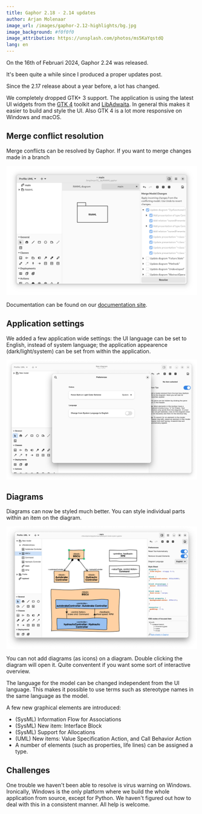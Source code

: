 ```yaml
---
title: Gaphor 2.18 - 2.14 updates
author: Arjan Molenaar
image_url: /images/gaphor-2.12-highlights/bg.jpg
image_background: #f0f0f0
image_attribution: https://unsplash.com/photos/ms5KaYqstdQ
lang: en
---
```


On the 16th of Februari 2024, Gaphor 2.24 was released.

It's been quite a while since I produced a proper updates post.

Since the 2.17 release about a year before, a lot has changed.

<!--break-->

We completely dropped GTK+ 3 support. The application is using the latest UI
widgets from the [GTK 4](https://gtk.org) toolkit and
[LibAdwaita](https://gnome.pages.gitlab.gnome.org/libadwaita/doc/1.4/).
In general this makes it easier to build and style the UI. Also GTK 4 is a lot
more responsive on Windows and macOS.

## Merge conflict resolution

Merge conflicts can be resolved by Gaphor. If you want to merge changes made in a branch

![Resolve merge conflicts](/images/gaphor-2.24/merge-conflict-window.png)

Documentation can be found on our [documentation site](https://docs.gaphor.org/en/latest/merge_conflicts.html).

## Application settings

We added a few application wide settings: the UI language can be set to English,
instead of system language; the application appearence (dark/light/system) can be
set from within the application.

![Application preferences](/images/gaphor-2.24/preferences.png)

## Diagrams

Diagrams can now be styled much better. You can style individual parts within an item on the diagram.

![Style sheet editing](/images/gaphor-2.24/style-sheets.png)

You can not add diagrams (as icons) on a diagram. Double clicking the diagram will open it.
Quite conventent if you want some sort of interactive overview.

The language for the model can be changed independent from the UI language.
This makes it possible to use terms such as stereotype names in the same language as the model.

A few new graphical elements are introduced:

* (SysML) Information Flow for Associations
* (SysML) New item: Interface Block
* (SysML) Support for Allocations
* (UML) New items: Value Specification Action, and Call Behavior Action
* A number of elements (such as properties, life lines) can be assigned a type.


## Challenges

One trouble we haven't been able to resolve is virus warning on Windows. Ironically, Windows
is the only platform where we build the whole application from source, except for Python.
We haven't figured out how to deal with this in a consistent manner. All help is welcome.
